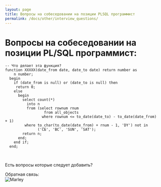 ```yaml
---
layout: page
title: Вопросы на собеседовании на позиции PLSQL программист
permalink: /docs/other/interview_questions/
---
```


# Вопросы на собеседовании на позиции PL/SQL программист:


    -- Что делает эта функция?
    function ХХХХХ(date_from date, date_to date) return number as
        n number;
      begin
        if (date_from is null) or (date_to is null) then
         return 0;
        else
          begin
            select count(*)
              into n
              from (select rownum rnum
                      from all_objects
                     where rownum <= to_date(date_to) - to_date(date_from) + 1)
             where to_char(to_date(date_from) + rnum - 1, 'DY') not in
                   ('СБ', 'ВС', 'SUN', 'SAT');
            return n;
          end;
        end if;
      end;

<br/>


Есть вопросы которые следует добавить?

<div align="left">
	Обратная связь:  <br/><img src="http://img.fotografii.org/a3333333mail.gif" alt="Marley" border="0" />
</div>
